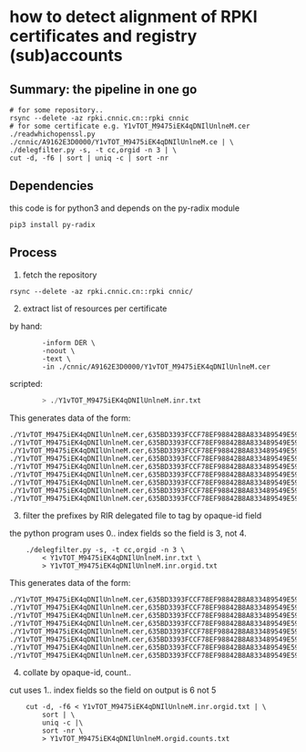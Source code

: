 # how to detect alignment of RPKI certificates and registry (sub)accounts

## Summary: the pipeline in one go

```
# for some repository..
rsync --delete -az rpki.cnnic.cn::rpki cnnic
# for some certificate e.g. Y1vTOT_M9475iEK4qDNIlUnlneM.cer
./readwhichopenssl.py ./cnnic/A9162E3D0000/Y1vTOT_M9475iEK4qDNIlUnlneM.ce | \
./delegfilter.py -s, -t cc,orgid -n 3 | \
cut -d, -f6 | sort | uniq -c | sort -nr 
```

## Dependencies

this code is for python3 and depends on the py-radix module

```pip3 install py-radix```

## Process

 1. fetch the repository

```rsync --delete -az rpki.cnnic.cn::rpki cnnic/```

 2. extract list of resources per certificate

by hand:

``` $ openssl x509 \
        -inform DER \
        -noout \
        -text \
        -in ./cnnic/A9162E3D0000/Y1vTOT_M9475iEK4qDNIlUnlneM.cer
```

scripted:

```./readwhichopenssl.py .cnnic/A9162E3D0000/Y1vTOT_M9475iEK4qDNIlUnlneM.cer \
        > ./Y1vTOT_M9475iEK4qDNIlUnlneM.inr.txt
```
This generates data of the form:
```
./Y1vTOT_M9475iEK4qDNIlUnlneM.cer,635BD3393FCCF78EF98842B8A833489549E59DE3,IPv6,2407:d480::/32
./Y1vTOT_M9475iEK4qDNIlUnlneM.cer,635BD3393FCCF78EF98842B8A833489549E59DE3,IPv6,2407:d580::/32
./Y1vTOT_M9475iEK4qDNIlUnlneM.cer,635BD3393FCCF78EF98842B8A833489549E59DE3,IPv6,2407:d680::/32
./Y1vTOT_M9475iEK4qDNIlUnlneM.cer,635BD3393FCCF78EF98842B8A833489549E59DE3,IPv6,2407:d780::/32
./Y1vTOT_M9475iEK4qDNIlUnlneM.cer,635BD3393FCCF78EF98842B8A833489549E59DE3,IPv6,2407:d880::/32
./Y1vTOT_M9475iEK4qDNIlUnlneM.cer,635BD3393FCCF78EF98842B8A833489549E59DE3,IPv6,2407:d980::/32
./Y1vTOT_M9475iEK4qDNIlUnlneM.cer,635BD3393FCCF78EF98842B8A833489549E59DE3,IPv6,2407:da80::/32
./Y1vTOT_M9475iEK4qDNIlUnlneM.cer,635BD3393FCCF78EF98842B8A833489549E59DE3,IPv6,2407:db80::/32
./Y1vTOT_M9475iEK4qDNIlUnlneM.cer,635BD3393FCCF78EF98842B8A833489549E59DE3,IPv6,2407:dc80::/32
```

 3. filter the prefixes by RIR delegated file to tag by opaque-id field

the python program uses 0.. index fields so the field is 3, not 4.

```
    ./delegfilter.py -s, -t cc,orgid -n 3 \
        < Y1vTOT_M9475iEK4qDNIlUnlneM.inr.txt \
        > Y1vTOT_M9475iEK4qDNIlUnlneM.inr.orgid.txt
```

This generates data of the form:
```
./Y1vTOT_M9475iEK4qDNIlUnlneM.cer,635BD3393FCCF78EF98842B8A833489549E59DE3,IPv6,2407:f680::/32,CN,A9296B6E
./Y1vTOT_M9475iEK4qDNIlUnlneM.cer,635BD3393FCCF78EF98842B8A833489549E59DE3,IPv6,2407:f780::/32,CN,A92AE313
./Y1vTOT_M9475iEK4qDNIlUnlneM.cer,635BD3393FCCF78EF98842B8A833489549E59DE3,IPv6,2407:f880::/32,CN,A9246823
./Y1vTOT_M9475iEK4qDNIlUnlneM.cer,635BD3393FCCF78EF98842B8A833489549E59DE3,IPv6,2407:f980::/32,CN,A92D59A7
./Y1vTOT_M9475iEK4qDNIlUnlneM.cer,635BD3393FCCF78EF98842B8A833489549E59DE3,IPv6,2407:fa80::/32,CN,A92690D9
./Y1vTOT_M9475iEK4qDNIlUnlneM.cer,635BD3393FCCF78EF98842B8A833489549E59DE3,IPv6,2407:fb80::/32,CN,A92F4C61
./Y1vTOT_M9475iEK4qDNIlUnlneM.cer,635BD3393FCCF78EF98842B8A833489549E59DE3,IPv6,2407:fc80::/32,CN,A92F4D2B
./Y1vTOT_M9475iEK4qDNIlUnlneM.cer,635BD3393FCCF78EF98842B8A833489549E59DE3,IPv6,2407:fd80::/32,CN,A926F87F
```

 4. collate by opaque-id, count..

cut uses 1.. index fields so the field on output is 6 not 5 

```
    cut -d, -f6 < Y1vTOT_M9475iEK4qDNIlUnlneM.inr.orgid.txt | \
        sort | \
        uniq -c |\
        sort -nr \
        > Y1vTOT_M9475iEK4qDNIlUnlneM.orgid.counts.txt
```
